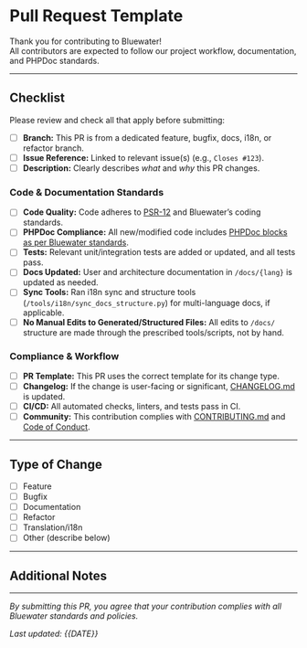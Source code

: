 
# Pull Request Template

Thank you for contributing to Bluewater!  
All contributors are expected to follow our project workflow, documentation, and PHPDoc standards.

---

## Checklist

Please review and check all that apply before submitting:

- [ ] **Branch:** This PR is from a dedicated feature, bugfix, docs, i18n, or refactor branch.
- [ ] **Issue Reference:** Linked to relevant issue(s) (e.g., `Closes #123`).
- [ ] **Description:** Clearly describes *what* and *why* this PR changes.

### Code & Documentation Standards

- [ ] **Code Quality:** Code adheres to [PSR-12](https://www.php-fig.org/psr/psr-12/) and Bluewater’s coding standards.
- [ ] **PHPDoc Compliance:** All new/modified code includes [PHPDoc blocks as per Bluewater standards](../docs/en/contribute/phpdoc.md).
- [ ] **Tests:** Relevant unit/integration tests are added or updated, and all tests pass.
- [ ] **Docs Updated:** User and architecture documentation in `/docs/{lang}` is updated as needed.
- [ ] **Sync Tools:** Ran i18n sync and structure tools (`/tools/i18n/sync_docs_structure.py`) for multi-language docs, if applicable.
- [ ] **No Manual Edits to Generated/Structured Files:** All edits to `/docs/` structure are made through the prescribed tools/scripts, not by hand.

### Compliance & Workflow

- [ ] **PR Template:** This PR uses the correct template for its change type.
- [ ] **Changelog:** If the change is user-facing or significant, [CHANGELOG.md](../CHANGELOG.md) is updated.
- [ ] **CI/CD:** All automated checks, linters, and tests pass in CI.
- [ ] **Community:** This contribution complies with [CONTRIBUTING.md](../CONTRIBUTING.md) and [Code of Conduct](../CODE_OF_CONDUCT.md).

---

## Type of Change

<!-- Please select all that apply -->
- [ ] Feature
- [ ] Bugfix
- [ ] Documentation
- [ ] Refactor
- [ ] Translation/i18n
- [ ] Other (describe below)

---

## Additional Notes

<!-- Optional: Highlight any caveats, deployment notes, or follow-up required. -->

---

*By submitting this PR, you agree that your contribution complies with all Bluewater standards and policies.*

*Last updated: {{DATE}}*
